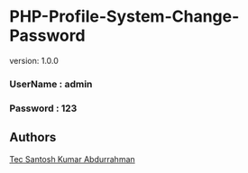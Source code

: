 # PHP-Profile-System-Change-Password 

version: 1.0.0

### UserName : admin

### Password : 123


## Authors

[Tec Santosh Kumar Abdurrahman](https://github.com/tecsantoshkumar)

